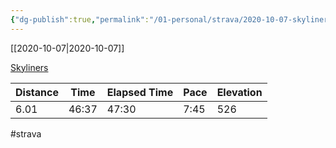 ```yaml
---
{"dg-publish":true,"permalink":"/01-personal/strava/2020-10-07-skyliners/"}
---
```



[[2020-10-07\|2020-10-07]]

[Skyliners](https://www.strava.com/activities/4165940781)

| Distance | Time  | Elapsed Time | Pace | Elevation |
| -------- | ----- | ------------ | ---- | --------- |
| 6.01     | 46:37 | 47:30        | 7:45 | 526       |




#strava
